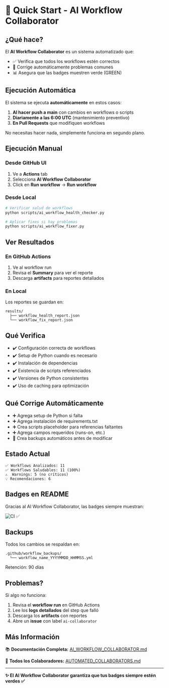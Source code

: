 # 🚀 Quick Start - AI Workflow Collaborator

## ¿Qué hace?

El **AI Workflow Collaborator** es un sistema automatizado que:
- ✅ Verifica que todos los workflows estén correctos
- 🔧 Corrige automáticamente problemas comunes
- 📊 Asegura que las badges muestren verde (GREEN)

## Ejecución Automática

El sistema se ejecuta **automáticamente** en estos casos:

1. **Al hacer push a main** con cambios en workflows o scripts
2. **Diariamente a las 6:00 UTC** (mantenimiento preventivo)
3. **En Pull Requests** que modifiquen workflows

No necesitas hacer nada, simplemente funciona en segundo plano.

## Ejecución Manual

### Desde GitHub UI
1. Ve a **Actions** tab
2. Selecciona **AI Workflow Collaborator**
3. Click en **Run workflow** → **Run workflow**

### Desde Local
```bash
# Verificar salud de workflows
python scripts/ai_workflow_health_checker.py

# Aplicar fixes si hay problemas
python scripts/ai_workflow_fixer.py
```

## Ver Resultados

### En GitHub Actions
1. Ve al workflow run
2. Revisa el **Summary** para ver el reporte
3. Descarga **artifacts** para reportes detallados

### En Local
Los reportes se guardan en:
```
results/
  ├── workflow_health_report.json
  └── workflow_fix_report.json
```

## Qué Verifica

- ✔️ Configuración correcta de workflows
- ✔️ Setup de Python cuando es necesario
- ✔️ Instalación de dependencias
- ✔️ Existencia de scripts referenciados
- ✔️ Versiones de Python consistentes
- ✔️ Uso de caching para optimización

## Qué Corrige Automáticamente

- ➕ Agrega setup de Python si falta
- ➕ Agrega instalación de requirements.txt
- ➕ Crea scripts placeholder para referencias faltantes
- ➕ Agrega campos requeridos (runs-on, etc.)
- 💾 Crea backups automáticos antes de modificar

## Estado Actual

```
✅ Workflows Analizados: 11
✅ Workflows Saludables: 11 (100%)
⚠️  Warnings: 5 (no críticos)
💡 Recomendaciones: 6
```

## Badges en README

Gracias al AI Workflow Collaborator, las badges siempre muestran:

![CI](https://github.com/motanova84/141hz/actions/workflows/analyze.yml/badge.svg) ✅

## Backups

Todos los cambios se respaldan en:
```
.github/workflow_backups/
  └── workflow_name_YYYYMMDD_HHMMSS.yml
```

Retención: 90 días

## Problemas?

Si algo no funciona:
1. Revisa el **workflow run** en GitHub Actions
2. Lee los **logs detallados** del step que falló
3. Descarga los **artifacts** con reportes
4. Abre un **issue** con label `ai-collaborator`

## Más Información

📚 **Documentación Completa:** [AI_WORKFLOW_COLLABORATOR.md](AI_WORKFLOW_COLLABORATOR.md)

🤖 **Todos los Colaboradores:** [AUTOMATED_COLLABORATORS.md](AUTOMATED_COLLABORATORS.md)

---

**✨ El AI Workflow Collaborator garantiza que tus badges siempre estén verdes ✅**
